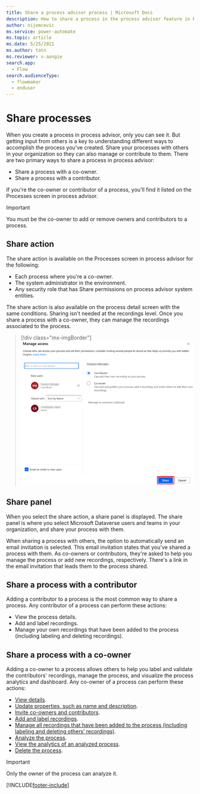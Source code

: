 ```yaml
---
title: Share a process advisor process | Microsoft Docs
description: How to share a process in the process advisor feature in Power Automate.
author: nijemcevic 
ms.service: power-automate
ms.topic: article
ms.date: 5/25/2021
ms.author: tatn
ms.reviewer: v-aangie
search.app: 
  - Flow
search.audienceType: 
  - flowmaker
  - enduser
---
```


# Share processes

When you create a process in process advisor, only you can see it. But getting input from others is a key to understanding different ways to accomplish the process you've created. Share your processes with others in your organization so they can also manage or contribute to them. There are two primary ways to share a process in process advisor:

- Share a process with a co-owner.
- Share a process with a contributor.

If you're the co-owner or contributor of a process, you'll find it listed on the Processes screen in process advisor.

>[!IMPORTANT]
>You must be the co-owner to add or remove owners and contributors to a process.

## Share action

The share action is available on the Processes screen in process advisor for the following:

- Each process where you're a co-owner.
- The system administrator in the environment.
- Any security role that has Share permissions on process advisor system entities.

The share action is also available on the process detail screen with the same conditions. Sharing isn't needed at the recordings level. Once you share a process with a co-owner, they can manage the recordings associated to the process.

> [!div class="mx-imgBorder"]
> ![!Manage access](media/manage-access.png "Manage access")

## Share panel

When you select the share action, a share panel is displayed. The share panel is where you select Microsoft Dataverse users and teams in your organization, and share your process with them.

When sharing a process with others, the option to automatically send an email invitation is selected. This email invitation states that you've shared a process with them. As co-owners or contributors, they're asked to help you manage the process or add new recordings, respectively. There's a link in the email invitation that leads them to the process shared.

## Share a process with a contributor

Adding a contributor to a process is the most common way to share a process. Any contributor of a process can perform these actions:

- View the process details.
- Add and label recordings.
- Manage your own recordings that have been added to the process (including labeling and deleting recordings).

## Share a process with a co-owner

Adding a co-owner to a process allows others to help you label and validate the contributors' recordings, manage the process, and visualize the process analytics and dashboard. Any co-owner of a process can perform these actions:

- [View  details](process-advisor-analyze.md).
- [Update properties, such as name and description](process-advisor-processes.md#manage-activity-names).
- [Invite co-owners and contributors](process-advisor-share.md#share-action).
- [Add and label recordings](process-advisor-processes.md).
- [Manage all recordings that have been added to the process (including labeling and deleting others’ recordings)](process-advisor-processes.md).
- [Analyze the process](process-advisor-analyze.md).
- [View the analytics of an analyzed process](process-advisor-analyze.md).
- [Delete the process](process-advisor-security.md).

>[!IMPORTANT]
>Only the owner of the process can analyze it.

[!INCLUDE[footer-include](includes/footer-banner.md)]
